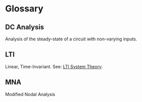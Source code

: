 # Glossary

## DC Analysis

Analysis of the steady-state of a circuit with non-varying inputs.

## LTI

Linear, Time-Invariant. See: [LTI System Theory](wikipedia.org/wiki/LTI_system_theory).

## MNA

Modified Nodal Analysis